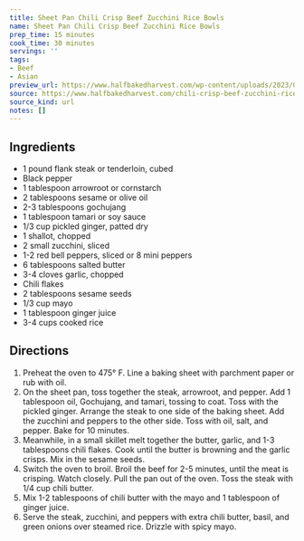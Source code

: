 ```yaml
---
title: Sheet Pan Chili Crisp Beef Zucchini Rice Bowls
name: Sheet Pan Chili Crisp Beef Zucchini Rice Bowls
prep_time: 15 minutes
cook_time: 30 minutes
servings: ''
tags:
- Beef
- Asian
preview_url: https://www.halfbakedharvest.com/wp-content/uploads/2023/07/Sheet-Pan-Chili-Crisp-Beef-Zucchini-Rice-Bowls-1-1024x1536.jpg
source: https://www.halfbakedharvest.com/chili-crisp-beef-zucchini-rice-bowls/
source_kind: url
notes: []
---
```


## Ingredients
- 1 pound flank steak or tenderloin, cubed
- Black pepper
- 1 tablespoon arrowroot or cornstarch
- 2 tablespoons sesame or olive oil
- 2-3 tablespoons gochujang
- 1 tablespoon tamari or soy sauce
- 1/3 cup pickled ginger, patted dry
- 1  shallot, chopped
- 2  small zucchini, sliced
- 1-2  red bell peppers, sliced or 8 mini peppers
- 6 tablespoons salted butter
- 3-4 cloves garlic, chopped
- Chili flakes
- 2 tablespoons sesame seeds
- 1/3 cup mayo
- 1 tablespoon ginger juice
- 3-4 cups cooked rice


## Directions
1. Preheat the oven to 475° F. Line a baking sheet with parchment paper or rub with oil.
2. On the sheet pan, toss together the steak, arrowroot, and pepper. Add 1 tablespoon oil, Gochujang, and tamari, tossing to coat. Toss with the pickled ginger. Arrange the steak to one side of the baking sheet. Add the zucchini and peppers to the other side. Toss with oil, salt, and pepper. Bake for 10 minutes.
3. Meanwhile, in a small skillet melt together the butter, garlic, and 1-3 tablespoons chili flakes. Cook until the butter is browning and the garlic crisps. Mix in the sesame seeds.
4. Switch the oven to broil. Broil the beef for 2-5 minutes, until the meat is crisping. Watch closely. Pull the pan out of the oven. Toss the steak with 1/4 cup chili butter.
5. Mix 1-2 tablespoons of chili butter with the mayo and 1 tablespoon of ginger juice.
6. Serve the steak, zucchini, and peppers with extra chili butter, basil, and green onions over steamed rice. Drizzle with spicy mayo.
